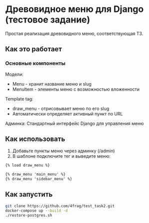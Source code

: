 # Древовидное меню для Django (тестовое задание)

Простая реализация древовидного меню, соответствующая ТЗ.

## Как это работает
### Основные компоненты

Модели:
- Menu - хранит название меню и slug
- MenuItem - элементы меню с возможностью вложенности

Template tag:
- draw_menu - отрисовывает меню по его slug
- Автоматически определяет активный пункт по URL

Админка: Стандартный интерфейс Django для управления меню

## Как использовать
1. Добавьте пункты меню через админку (/admin)
2. В шаблоне подключите тег и выведите меню:

```html
{% load draw_menu %}

{% draw_menu 'main_menu' %}
{% draw_menu 'sidebar_menu' %}
```

## Как запустить

```bash
git clone https://github.com/4frag/test_task2.git
docker-compose up --build -d
./restore-postgres.sh
```